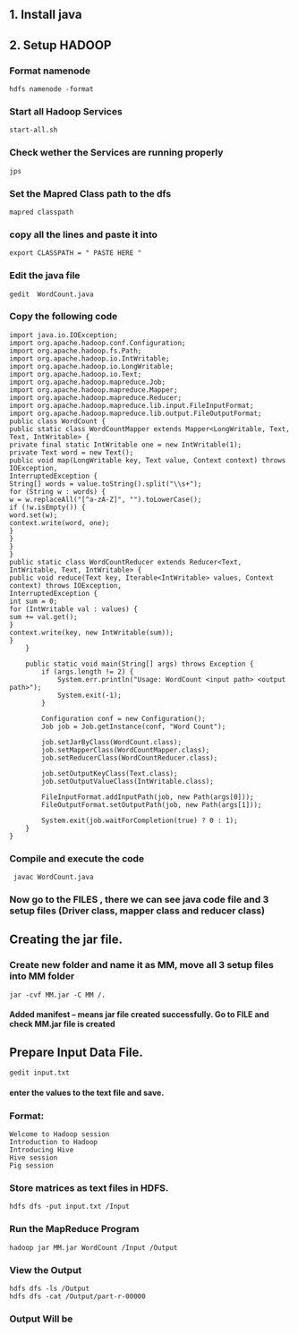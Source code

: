 ## 1. Install java
## 2. Setup HADOOP
### Format namenode 
```
hdfs namenode -format
```
### Start all Hadoop Services
```
start-all.sh
```
### Check wether the Services are running properly
```
jps
```
### Set the Mapred Class path to the dfs
```
mapred classpath
```
### copy all the lines and paste it into
```
export CLASSPATH = " PASTE HERE "
```
### Edit the java file
```
gedit  WordCount.java
```
### Copy the following code
```
import java.io.IOException; 
import org.apache.hadoop.conf.Configuration; 
import org.apache.hadoop.fs.Path; 
import org.apache.hadoop.io.IntWritable; 
import org.apache.hadoop.io.LongWritable; 
import org.apache.hadoop.io.Text; 
import org.apache.hadoop.mapreduce.Job; 
import org.apache.hadoop.mapreduce.Mapper; 
import org.apache.hadoop.mapreduce.Reducer; 
import org.apache.hadoop.mapreduce.lib.input.FileInputFormat; 
import org.apache.hadoop.mapreduce.lib.output.FileOutputFormat; 
public class WordCount { 
public static class WordCountMapper extends Mapper<LongWritable, Text, Text, IntWritable> { 
private final static IntWritable one = new IntWritable(1); 
private Text word = new Text(); 
public void map(LongWritable key, Text value, Context context) throws IOException, 
InterruptedException { 
String[] words = value.toString().split("\\s+"); 
for (String w : words) { 
w = w.replaceAll("[^a-zA-Z]", "").toLowerCase(); 
if (!w.isEmpty()) { 
word.set(w); 
context.write(word, one); 
} 
} 
} 
} 
public static class WordCountReducer extends Reducer<Text, IntWritable, Text, IntWritable> { 
public void reduce(Text key, Iterable<IntWritable> values, Context context) throws IOException, 
InterruptedException { 
int sum = 0; 
for (IntWritable val : values) { 
sum += val.get(); 
} 
context.write(key, new IntWritable(sum)); 
} 
    } 
 
    public static void main(String[] args) throws Exception { 
        if (args.length != 2) { 
            System.err.println("Usage: WordCount <input path> <output path>"); 
            System.exit(-1); 
        } 
 
        Configuration conf = new Configuration(); 
        Job job = Job.getInstance(conf, "Word Count"); 
 
        job.setJarByClass(WordCount.class); 
        job.setMapperClass(WordCountMapper.class); 
        job.setReducerClass(WordCountReducer.class); 
 
        job.setOutputKeyClass(Text.class); 
        job.setOutputValueClass(IntWritable.class); 
 
        FileInputFormat.addInputPath(job, new Path(args[0])); 
        FileOutputFormat.setOutputPath(job, new Path(args[1])); 
 
        System.exit(job.waitForCompletion(true) ? 0 : 1); 
    } 
}
```
### Compile and execute the code  
```
 javac WordCount.java
```
### Now go to the FILES , there we can see java code file and 3 setup files (Driver class, mapper class and reducer class)

## Creating the jar file.  
### Create new folder and name it as MM, move all 3 setup files into MM folder
```
jar -cvf MM.jar -C MM /.
```
#### Added manifest – means jar file created successfully. Go to FILE and check MM.jar file is created

## Prepare Input Data File.   
```
gedit input.txt  
```
#### enter the values to the text file and save. 
### Format: 
```
Welcome to Hadoop session 
Introduction to Hadoop 
Introducing Hive 
Hive session 
Pig session

```
### Store matrices as text files in HDFS.    
```
hdfs dfs -put input.txt /Input
``` 
### Run the MapReduce Program 
```
hadoop jar MM.jar WordCount /Input /Output
```
### View the Output
```
hdfs dfs -ls /Output
hdfs dfs -cat /Output/part-r-00000
```

### Output Will be
```

```